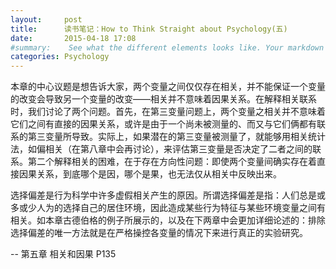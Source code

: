 ```yaml
---
layout:     post
title:      读书笔记：How to Think Straight about Psychology(五)
date:       2015-04-18 17:08
#summary:    See what the different elements looks like. Your markdown has never looked better. I promise.
categories: Psychology
---
```


本章的中心议题是想告诉大家，两个变量之间仅仅存在相关，并不能保证一个变量的改变会导致另一个变量的改变——相关并不意味着因果关系。在解释相关联系时，我们讨论了两个问题。首先，在第三变量问题上，两个变量之相关并不意味着它们之间有直接的因果关系，或许是由于一个尚未被测量的、而又与它们俩都有联系的第三变量所导致。实际上，如果潜在的第三变量被测量了，就能够用相关统计法，如偏相关（在第八章中会再讨论），来评估第三变量是否决定了二者之间的联系。第二个解释相关的困难，在于存在方向性问题：即使两个变量间确实存在着直接因果关系，到底哪个是因，哪个是果，也无法仅从相关中反映出来。

选择偏差是行为科学中许多虚假相关产生的原因。所谓选择偏差是指：人们总是或多或少人为的选择自己的居住环境，因此造成某些行为特征与某些环境变量之间有相关。如本章古德伯格的例子所展示的，以及在下两章中会更加详细论述的：排除选择偏差的唯一方法就是在严格操控各变量的情况下来进行真正的实验研究。

-- 第五章 相关和因果 P135
